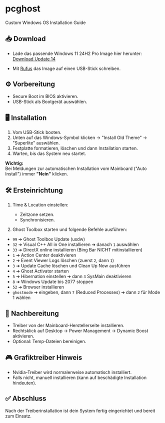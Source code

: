 # pcghost

Custom Windows OS Installation Guide

## 📥 Download

- Lade das passende Windows 11 24H2 Pro Image hier herunter:
  [Download Update 14](https://ghostclouds.xyz/wp/w11-24h2-pro/)

- Mit [Rufus](https://rufus.ie/) das Image auf einen USB-Stick schreiben.

## ⚙️ Vorbereitung

- Secure Boot im BIOS aktivieren.
- USB-Stick als Bootgerät auswählen.

## 🖥️ Installation

1. Vom USB-Stick booten.
2. Unten auf das Windows-Symbol klicken -> "Install Old Theme" -> "Superlite" auswählen.
3. Festplatte formatieren, löschen und dann Installation starten.
4. Warten, bis das System neu startet.

**Wichtig:**  
Bei Meldungen zur automatischen Installation vom Mainboard ("Auto Install") immer **"Nein"** klicken.

## 🛠️ Ersteinrichtung

1. Time & Location einstellen:
   - Zeitzone setzen.
   - Synchronisieren.

2. Ghost Toolbox starten und folgende Befehle ausführen:

- `99` ➔ Ghost Toolbox Update (usdw)
- `32` ➔ Visual C++ All in One installieren ➔ danach `1` auswählen
- `33` ➔ DirectX online installieren (Bing Bar NICHT mitinstallieren)
- `1` ➔ Action Center deaktivieren
- `2` ➔ Event Viewer Logs löschen (zuerst `2`, dann `1`)
- `3` ➔ Update Cache löschen und Clean Up Now ausführen
- `4` ➔ Ghost Activator starten
- `5` ➔ Hibernation einstellen ➔ dann `3` SysMain deaktivieren
- `8` ➔ Windows Update bis 2077 stoppen
- `52` ➔ Browser installieren
- `ghostmode` ➔ eingeben, dann `7` (Reduced Processes) ➔ dann `2` für Mode 1 wählen

## 🧩 Nachbereitung

- Treiber von der Mainboard-Herstellerseite installieren.
- Rechtsklick auf Desktop -> Power Management -> Dynamic Boost aktivieren.
- Optional: Temp-Dateien bereinigen.

## 🎮 Grafiktreiber Hinweis

- Nvidia-Treiber wird normalerweise automatisch installiert.
- Falls nicht, manuell installieren (kann auf beschädigte Installation hindeuten).

## ✅ Abschluss

Nach der Treiberinstallation ist dein System fertig eingerichtet und bereit zum Einsatz.
